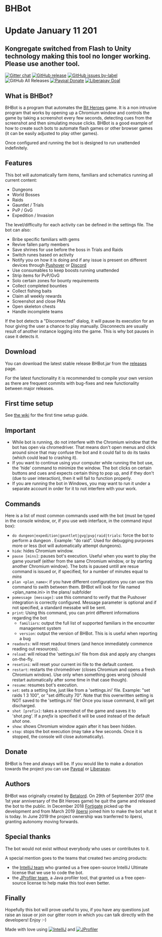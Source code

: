 # BHBot

# Update January 11 201
## Kongregate switched from Flash to Unity technology making this tool no longer working. Please use another tool.



[![Gitter chat](https://img.shields.io/gitter/room/ilpersi/BHBot.svg?color=red&style=plastic&logo=gitter)](https://gitter.im/BHBot/community)
[![GitHub release](https://img.shields.io/github/release/ilpersi/BHBot.svg?label=last%20release&style=plastic&logo=docusign)](https://github.com/ilpersi/BHBot/releases/latest)
[![GitHub issues by-label](https://img.shields.io/github/issues/ilpersi/BHBot/bug.svg?label=bug%28s%29&style=plastic&logo=hackaday)](https://github.com/ilpersi/BHBot/labels/bug)
![GitHub All Releases](https://img.shields.io/github/downloads/ilpersi/BHBot/total.svg?label=total%20downloads&style=plastic)
[![Paypal Donate](https://img.shields.io/badge/donate-paypal-informational.svg?logo=paypal&style=plastic)](https://www.paypal.me/ilpersi)
[![Liberapay Goal](https://img.shields.io/liberapay/goal/BHBot.svg?logo=liberapay&style=plastic)](https://liberapay.com/BHBot/donate)

## What is BHBot?
BHBot is a program that automates the [Bit Heroes](http://www.kongregate.com/games/juppiomenz/bit-heroes) game.
It is a non intrusive program that works by opening up a Chromium window and controls the game by taking a screenshot every few seconds, detecting cues from the screenshot and
then simulating mouse clicks. BHBot is a good example of how to create such bots to automate flash games or other browser games
(it can be easily adjusted to play other games).

Once configured and running the bot is designed to run unattended indefinitely.

## Features
This bot will automatically farm items, familiars and schematics running all current content:
* Dungeons
* World Bosses
* Raids
* Gauntlet / Trials
* PvP / GvG
* Expedition / Invasion

The level/difficulty for each activity can be defined in the settings file. The bot can also:

* Bribe specific familiars with gems
* Revive fallen party members
* Save shrines for use before the boss in Trials and Raids
* Switch runes based on activity
* Notify you on how it is doing and if any issue is present on different devices through [Pushover](https://github.com/ilpersi/BHBot/wiki/Pushover-integration-Documentation) or [Discord](https://github.com/ilpersi/BHBot/wiki/Discord-integration-Documentation)
* Use consumables to keep boosts running unattended
* Strip items for PvP/GvG
* Solo certain zones for bounty requirements
* Collect completed bounties
* Collect fishing baits
* Claim all weekly rewards
* Screenshot and close PMs
* Open skeleton chests
* Handle incomplete teams

If the bot detects a "Disconnected" dialog, it will pause its execution for an hour giving the user a chance to play manually.
Disconnects are usually result of another instance logging into the game. This is why bot pauses in case it detects it.

## Download
You can download the latest stable release BHBot.jar from the [releases](https://github.com/ilpersi/BHBot/releases) page.

For the latest functionality it is recommended to compile your own version as there are frequent commits with bug-fixes and new functionality between major releases.

## First time setup

See [the wiki](https://github.com/ilpersi/BHBot/wiki) for the first time setup guide.

## Important

- While bot is running, do not interfere with the Chromium window that the bot has open via chromedriver. That means don't open menus and click around since that may confuse the bot and it could fail to do its tasks (which could lead to crashing it).
- If you want to continue using your computer while running the bot use, the 'hide' command to minimize the window. The bot clicks on certain buttons and cues and expects certain thing to pop up, and if they don't (due to user interaction), then it will fail to function properly. 
- If you are running the bot in Windows, you may want to run it under a separate account in order for it to not interfere with your work.

## Commands
Here is a list of most common commands used with the bot (must be typed in the console window, or, if you use web interface, in the
command input box):

- `do dungeon|expedition|gauntlet|gvg|pvp|raid|trials`: force the bot to perform a dungeon . Example: "do raid". Used for debugging purposes more or less (bot will automatically attempt dungeons).
- `hide`: hides Chromium window.
- `pause [mins]`: pauses bot's execution. Useful when you want to play the game yourself (either from the same Chromium window, or by starting another Chromium window). The bots is paused untill are resue command is issued or, if specified, for a number of minutes equal to _mins_
- `plan <plan_name>`: if you have different configurations you can use this command to swith between them. BHBot will look for file named <plan_name.ini> in the plans/ subfolder
- `pomessage [message]`: use this command to verify that the Pushover integration is correctly configured. Message parameter is optional and if not specified, a standard messabe will be sent.
- `print`: Using this command, you can print different informations regarding the bot
  - `familiars`: output the full list of supported familiars in the encounter management system
  - `version`: output the version of BHBot. This is is useful when reporting a bug
- `readouts`: will reset readout timers (and hence immediately commence reading out resources).
- `reload`: will reload the 'settings.ini' file from disk and apply any changes on-the-fly.
- `resetini`: will reset your current ini file to the default content.
- `restart`: restarts the chromedriver (closes Chromium and opens a fresh Chromium window). Use only when something goes wrong (should restart automatically after some time in that case though).
- `resume`: resumes bot's execution.
- `set`: sets a setting line, just like from a 'settings.ini' file. Example: "set raids 1 3 100", or "set difficulty 70". Note that this overwritten setting is NOT saved to the 'settings.ini' file! Once you issue <reload> command, it will get discharged.
- `shot [prefix]`: takes a screenshot of the game and saves it to 'shot.png'. If a _prefix_ is specified it will be used instead of the default _shot_ one.
- `show`: shows Chromium window again after it has been hidden.
- `stop`: stops the bot execution (may take a few seconds. Once it is stopped, the console will close automatically).
  
## Donate
BHBot is free and always will be. If you would like to make a donation towards the project you can use [Paypal](https://www.paypal.me/ilpersi) or [Liberapay](https://liberapay.com/BHBot/donate).
  
## Authors
BHBot was originally created by [Betalord](https://github.com/Betalord). On 29th of September 2017 (the 1st year anniversary of the Bit Heroes game) he quit the game and released the bot to the public. In December 2018 [Fortigate](https://github.com/Fortigate) picked up the development and from March 2019 [ilpersi](https://github.com/ilpersi) joined him to make the bot what it is today. In June 2019 the project ownership was tranferred to ilpersi, granting autonomy moving forwards.

## Special thanks
The bot would not exist without everybody who uses or contributes to it.

A special mention goes to the teams that created two amzing products:
- the [IntelliJ team](https://www.jetbrains.com/?from=BHBot) who granted us a free open-source IntelliJ Ultimate license that we use to code the bot.
- the <a href="https://www.ej-technologies.com/products/jprofiler/overview.html" rel="external">JProfiler team</a>, a Java profiler tool, that granted us a free open-source license to help make this tool even better.

## Finally

Hopefully this bot will prove useful to you, if you have any questions just raise an issue or join our gitter room in which you can talk directly with the developers! Enjoy :-)

Made with love using [![IntelliJ](https://drive.google.com/uc?export=view&id=1DxGuLJD9hpkZ2ZWrAohwL2ePIMynRUqa)](https://www.jetbrains.com/?from=BHBot) and [![JProfiler](https://drive.google.com/uc?export=view&id=1O3bBvTXWRGuNJ8xdpDsp9lHfDQ4NCTnW)](https://www.ej-technologies.com/products/jprofiler/overview.html)
